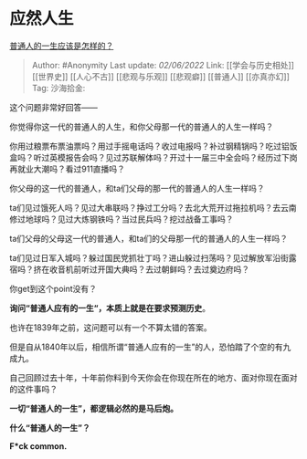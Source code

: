# 应然人生
[普通人的一生应该是怎样的？](https://www.zhihu.com/question/33416764/answer/2508659518)

> Author: #Anonymity
> Last update: *02/06/2022*
> Link: [[学会与历史相处]] [[世界史]] [[人心不古]] [[悲观与乐观]] [[悲观癖]] [[普通人]] [[亦真亦幻]]
> Tag:
> 沙海拾金:

这个问题非常好回答——

你觉得你这一代的普通人的人生，和你父母那一代的普通人的人生一样吗？

你用过粮票布票油票吗？用过手摇电话吗？收过电报吗？补过钢精锅吗？吃过铝饭盒吗？听过英模报告会吗？见过苏联解体吗？开过十一届三中全会吗？经历过下岗再就业大潮吗？看过911直播吗？

你父母的这一代的普通人，和ta们父母的那一代的普通人的人生一样吗？

ta们见过饿死人吗？见过大串联吗？挣过工分吗？去北大荒开过拖拉机吗？去云南修过地球吗？见过大炼钢铁吗？当过民兵吗？挖过战备工事吗？

ta们父母的父母这一代的普通人，和ta们的父母那一代的普通人的人生一样吗？

ta们见过日军入城吗？躲过国民党抓壮丁吗？进山躲过扫荡吗？见过解放军沿街露宿吗？挤在收音机前听过开国大典吗？去过朝鲜吗？去过奠边府吗？

你get到这个point没有？

**询问“普通人应有的一生“，本质上就是在要求预测历史**。

也许在1839年之前，这问题可以有一个不算太错的答案。

但是自从1840年以后，相信所谓“普通人应有的一生”的人，恐怕踏了个空的有九成九。

自己回顾过去十年，十年前你料到今天你会在你现在所在的地方、面对你现在面对的这件事吗？

**一切“普通人的一生”，都逻辑必然的是马后炮。**

**什么“普通人的一生”？**

**F*ck common.**
